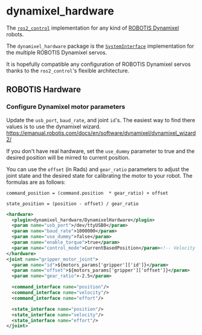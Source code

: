 # dynamixel_hardware

The [`ros2_control`](https://github.com/ros-controls/ros2_control) implementation for any kind of [ROBOTIS Dynamixel](https://emanual.robotis.com/docs/en/dxl/) robots.

The `dynamixel_hardware` package is the [`SystemInterface`](https://github.com/ros-controls/ros2_control/blob/master/hardware_interface/include/hardware_interface/system_interface.hpp) implementation for the multiple ROBOTIS Dynamixel servos.

It is hopefully compatible any configuration of ROBOTIS Dynamixel servos thanks to the `ros2_control`'s flexible architecture.

## ROBOTIS Hardware

### Configure Dynamixel motor parameters

Update the `usb_port`, `baud_rate`, and joint `id`'s.  The easiest way to find there values is to use the dynamixel wizard. https://emanual.robotis.com/docs/en/software/dynamixel/dynamixel_wizard2/

If you don't have real hardware, set the `use_dummy` parameter to true and the desired position will be mirred to current position.

You can use the `offset` (in Rads) and `gear_ratio` parameters to adjust the joint state and the desired state for calibrating the motor to your robot. The formulas are as follows:

```command_position = (command.position  * gear_ratio) + offset```

```state_position = (position - offset) / gear_ratio```

```xml
<hardware>
  <plugin>dynamixel_hardware/DynamixelHardware</plugin>
  <param name="usb_port">/dev/ttyUSB0</param>
  <param name="baud_rate">1000000</param>
  <param name="use_dummy">false</param>
  <param name="enable_torque">true</param>
  <param name="control_mode">CurrentBasedPosition</param><!-- Velocity Position CurrentBasedPosition -->
</hardware>
<joint name="gripper_motor_joint">
  <param name="id">${motors_params['gripper']['id']}</param>
  <param name="offset">${motors_params['gripper']['offset']}</param>
  <param name="gear_ratio">-2.5</param>

  <command_interface name="position"/>
  <command_interface name="velocity"/>
  <command_interface name="effort"/>

  <state_interface name="position"/>
  <state_interface name="velocity"/>
  <state_interface name="effort"/>
</joint>
```
